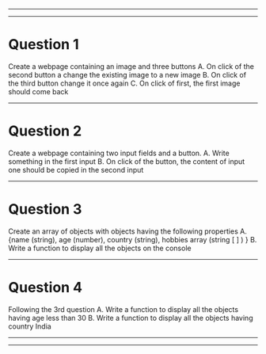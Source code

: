 ***
***
# Question 1
Create a webpage containing an image and three buttons
A. On click of the second button a change the existing image to a new image
B. On click of the third button change it once again
C. On click of first, the first image should come back
***
# Question 2
Create a webpage containing two input fields and a button.
A. Write something in the first input
B. On click of the button, the content of input one should be copied in the second input
***
# Question 3
Create an array of objects with objects having the following properties
A. {name (string), age (number), country (string), hobbies array (string [ ] ) }
B. Write a function to display all the objects on the console
***
# Question 4
Following the 3rd question
A. Write a function to display all the objects having age less than 30
B. Write a function to display all the objects having country India
***
***
